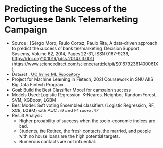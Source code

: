 # Predicting the Success of the Portuguese Bank Telemarketing Campaign

- Source : [Sérgio Moro, Paulo Cortez, Paulo Rita,
A data-driven approach to predict the success of bank telemarketing, Decision Support Systems, Volume 62, 2014, Pages 22-31, ISSN 0167-9236, https://doi.org/10.1016/j.dss.2014.03.001](https://www.sciencedirect.com/science/article/pii/S016792361400061X)
- Dataset : [UC Irvine ML Repository](https://archive.ics.uci.edu/dataset/222/bank+marketing)
- Project for Machine Learning in Fintech, 2021 Coursework in SNU AIIS Big Data Fintech Program
- Goal: Build the Best Classifier Model for campaign success
- Models Used: Logistic Regression, K-Nearest Neighbor, Random Forest, SVM, XGBoost, LGBM
- Best Model: Soft voting Ensembled classifiers (Logistic Regression, RF, XGB, LGBM) with AUC .79 and F1 score .47
- Result Analysis
  * Higher probability of success when the socio-economic indices are bad.
  * Students, the Retired, the fresh contacts, the married, and people with no house loans are the high potential targets.
  * Numerous contacts are not influential.
